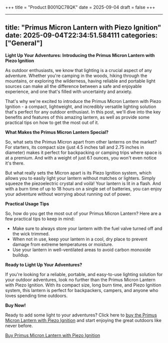 +++
title = "Product B001QC78QK"
date = 2025-09-04
draft = false
+++

---
title: "Primus Micron Lantern with Piezo Ignition"
date: 2025-09-04T22:34:51.584111
categories: ["General"]
---
**Light Up Your Adventures: Introducing the Primus Micron Lantern with Piezo Ignition**

As outdoor enthusiasts, we know that lighting is a crucial aspect of any adventure. Whether you're camping in the woods, hiking through the mountains, or exploring the wilderness, having reliable and portable light sources can make all the difference between a safe and enjoyable experience, and one that's filled with uncertainty and anxiety.

That's why we're excited to introduce the Primus Micron Lantern with Piezo Ignition - a compact, lightweight, and incredibly versatile lighting solution that's perfect for any outdoor enthusiast. In this post, we'll dive into the key benefits and features of this amazing lantern, as well as provide some practical tips on how to get the most out of it.

**What Makes the Primus Micron Lantern Special?**

So, what sets the Primus Micron apart from other lanterns on the market? For starters, its compact size (just 4.5 inches tall and 2.75 inches in diameter) makes it perfect for backpacking or camping trips where space is at a premium. And with a weight of just 6.1 ounces, you won't even notice it's there.

But what really sets the Micron apart is its Piezo Ignition system, which allows you to easily light your lantern without matches or lighters. Simply squeeze the piezoelectric crystal and voilà! Your lantern is lit in a flash. And with a burn time of up to 18 hours on a single set of batteries, you can enjoy your adventure without worrying about running out of power.

**Practical Usage Tips**

So, how do you get the most out of your Primus Micron Lantern? Here are a few practical tips to keep in mind:

* Make sure to always store your lantern with the fuel valve turned off and the wick trimmed.
* When not in use, keep your lantern in a cool, dry place to prevent damage from extreme temperatures or moisture.
* Use your lantern in well-ventilated areas to avoid carbon monoxide buildup.

**Ready to Light Up Your Adventures?**

If you're looking for a reliable, portable, and easy-to-use lighting solution for your outdoor adventures, look no further than the Primus Micron Lantern with Piezo Ignition. With its compact size, long burn time, and Piezo Ignition system, this lantern is perfect for backpackers, campers, and anyone who loves spending time outdoors.

**Buy Now!**

Ready to add some light to your adventures? Click here to [buy the Primus Micron Lantern with Piezo Ignition](https://www.amazon.com/dp/B001QC78QK) and start enjoying the great outdoors like never before.

[Buy Primus Micron Lantern with Piezo Ignition](https://www.amazon.com/dp/B001QC78QK)
